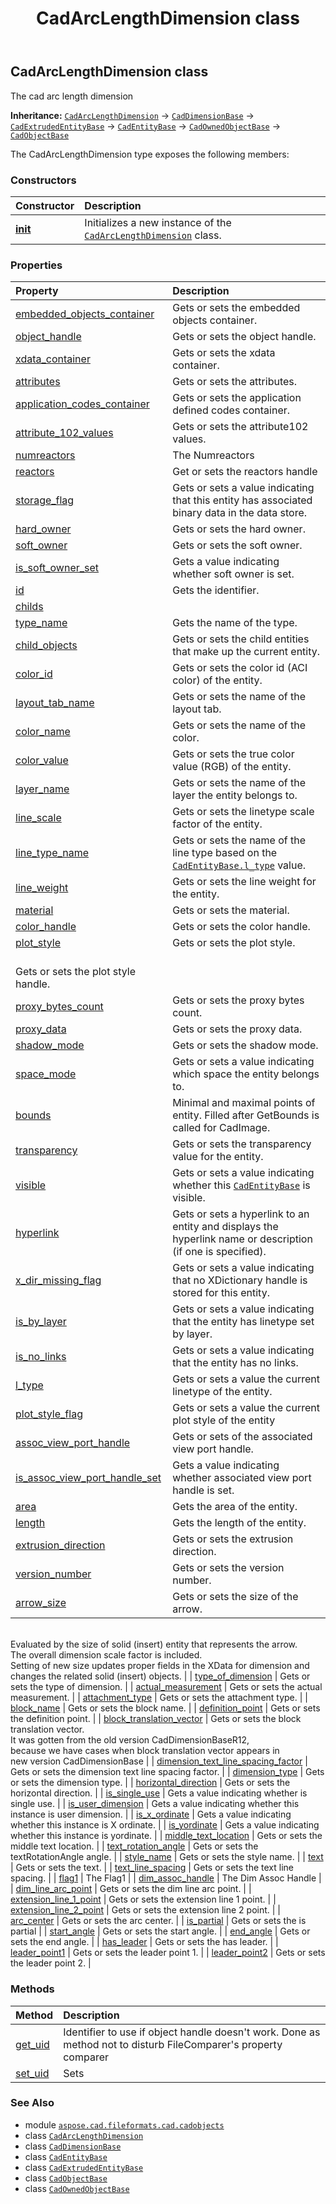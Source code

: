 ﻿---
title: CadArcLengthDimension class
second_title: Aspose.CAD for Python via .NET API References
description: 
type: docs
weight: 300
url: /python-net/aspose.cad.fileformats.cad.cadobjects/cadarclengthdimension/
is_root: false
---

## CadArcLengthDimension class

The cad arc length dimension



**Inheritance:** [`CadArcLengthDimension`](/cad/python-net/aspose.cad.fileformats.cad.cadobjects/cadarclengthdimension) → 
[`CadDimensionBase`](/cad/python-net/aspose.cad.fileformats.cad.cadobjects/caddimensionbase) → 
[`CadExtrudedEntityBase`](/cad/python-net/aspose.cad.fileformats.cad.cadobjects/cadextrudedentitybase) → 
[`CadEntityBase`](/cad/python-net/aspose.cad.fileformats.cad.cadobjects/cadentitybase) → 
[`CadOwnedObjectBase`](/cad/python-net/aspose.cad.fileformats.cad.cadobjects/cadownedobjectbase) → 
[`CadObjectBase`](/cad/python-net/aspose.cad.fileformats.cad.cadobjects/cadobjectbase)



The CadArcLengthDimension type exposes the following members:

### Constructors
| Constructor | Description |
| :- | :- |
| [__init__](/cad/python-net/aspose.cad.fileformats.cad.cadobjects/cadarclengthdimension/__init__/#) | Initializes a new instance of the [`CadArcLengthDimension`](/cad/python-net/aspose.cad.fileformats.cad.cadobjects/cadarclengthdimension) class. |


### Properties
| Property | Description |
| :- | :- |
| [embedded_objects_container](/cad/python-net/aspose.cad.fileformats.cad.cadobjects/cadarclengthdimension/embedded_objects_container) | Gets or sets the embedded objects container. |
| [object_handle](/cad/python-net/aspose.cad.fileformats.cad.cadobjects/cadarclengthdimension/object_handle) | Gets or sets the object handle. |
| [xdata_container](/cad/python-net/aspose.cad.fileformats.cad.cadobjects/cadarclengthdimension/xdata_container) | Gets or sets the xdata container. |
| [attributes](/cad/python-net/aspose.cad.fileformats.cad.cadobjects/cadarclengthdimension/attributes) | Gets or sets the attributes. |
| [application_codes_container](/cad/python-net/aspose.cad.fileformats.cad.cadobjects/cadarclengthdimension/application_codes_container) | Gets or sets the application defined codes container. |
| [attribute_102_values](/cad/python-net/aspose.cad.fileformats.cad.cadobjects/cadarclengthdimension/attribute_102_values) | Gets or sets the attribute102 values. |
| [numreactors](/cad/python-net/aspose.cad.fileformats.cad.cadobjects/cadarclengthdimension/numreactors) | The Numreactors |
| [reactors](/cad/python-net/aspose.cad.fileformats.cad.cadobjects/cadarclengthdimension/reactors) | Get or sets the reactors handle |
| [storage_flag](/cad/python-net/aspose.cad.fileformats.cad.cadobjects/cadarclengthdimension/storage_flag) | Gets or sets a value indicating that this entity has associated binary data in the data store. |
| [hard_owner](/cad/python-net/aspose.cad.fileformats.cad.cadobjects/cadarclengthdimension/hard_owner) | Gets or sets the hard owner. |
| [soft_owner](/cad/python-net/aspose.cad.fileformats.cad.cadobjects/cadarclengthdimension/soft_owner) | Gets or sets the soft owner. |
| [is_soft_owner_set](/cad/python-net/aspose.cad.fileformats.cad.cadobjects/cadarclengthdimension/is_soft_owner_set) | Gets a value indicating whether soft owner is set. |
| [id](/cad/python-net/aspose.cad.fileformats.cad.cadobjects/cadarclengthdimension/id) | Gets the identifier. |
| [childs](/cad/python-net/aspose.cad.fileformats.cad.cadobjects/cadarclengthdimension/childs) |  |
| [type_name](/cad/python-net/aspose.cad.fileformats.cad.cadobjects/cadarclengthdimension/type_name) | Gets the name of the type. |
| [child_objects](/cad/python-net/aspose.cad.fileformats.cad.cadobjects/cadarclengthdimension/child_objects) | Gets or sets the child entities that make up the current entity. |
| [color_id](/cad/python-net/aspose.cad.fileformats.cad.cadobjects/cadarclengthdimension/color_id) | Gets or sets the color id (ACI color) of the entity. |
| [layout_tab_name](/cad/python-net/aspose.cad.fileformats.cad.cadobjects/cadarclengthdimension/layout_tab_name) | Gets or sets the name of the layout tab. |
| [color_name](/cad/python-net/aspose.cad.fileformats.cad.cadobjects/cadarclengthdimension/color_name) | Gets or sets the name of the color. |
| [color_value](/cad/python-net/aspose.cad.fileformats.cad.cadobjects/cadarclengthdimension/color_value) | Gets or sets the true color value (RGB) of the entity. |
| [layer_name](/cad/python-net/aspose.cad.fileformats.cad.cadobjects/cadarclengthdimension/layer_name) | Gets or sets the name of the layer the entity belongs to. |
| [line_scale](/cad/python-net/aspose.cad.fileformats.cad.cadobjects/cadarclengthdimension/line_scale) | Gets or sets the linetype scale factor of the entity. |
| [line_type_name](/cad/python-net/aspose.cad.fileformats.cad.cadobjects/cadarclengthdimension/line_type_name) | Gets or sets the name of the line type based on the [`CadEntityBase.l_type`](/cad/python-net/aspose.cad.fileformats.cad.cadobjects/cadentitybase#l_type) value. |
| [line_weight](/cad/python-net/aspose.cad.fileformats.cad.cadobjects/cadarclengthdimension/line_weight) | Gets or sets the line weight for the entity. |
| [material](/cad/python-net/aspose.cad.fileformats.cad.cadobjects/cadarclengthdimension/material) | Gets or sets the material. |
| [color_handle](/cad/python-net/aspose.cad.fileformats.cad.cadobjects/cadarclengthdimension/color_handle) | Gets or sets the color handle. |
| [plot_style](/cad/python-net/aspose.cad.fileformats.cad.cadobjects/cadarclengthdimension/plot_style) | Gets or sets the plot style.<br/>Gets or sets the plot style handle. |
| [proxy_bytes_count](/cad/python-net/aspose.cad.fileformats.cad.cadobjects/cadarclengthdimension/proxy_bytes_count) | Gets or sets the proxy bytes count. |
| [proxy_data](/cad/python-net/aspose.cad.fileformats.cad.cadobjects/cadarclengthdimension/proxy_data) | Gets or sets the proxy data. |
| [shadow_mode](/cad/python-net/aspose.cad.fileformats.cad.cadobjects/cadarclengthdimension/shadow_mode) | Gets or sets the shadow mode. |
| [space_mode](/cad/python-net/aspose.cad.fileformats.cad.cadobjects/cadarclengthdimension/space_mode) | Gets or sets a value indicating which space the entity belongs to. |
| [bounds](/cad/python-net/aspose.cad.fileformats.cad.cadobjects/cadarclengthdimension/bounds) | Minimal and maximal points of entity. Filled after GetBounds is called for CadImage. |
| [transparency](/cad/python-net/aspose.cad.fileformats.cad.cadobjects/cadarclengthdimension/transparency) | Gets or sets the transparency value for the entity. |
| [visible](/cad/python-net/aspose.cad.fileformats.cad.cadobjects/cadarclengthdimension/visible) | Gets or sets a value indicating whether this [`CadEntityBase`](/cad/python-net/aspose.cad.fileformats.cad.cadobjects/cadentitybase) is visible. |
| [hyperlink](/cad/python-net/aspose.cad.fileformats.cad.cadobjects/cadarclengthdimension/hyperlink) | Gets or sets a hyperlink to an entity and displays the hyperlink name or description (if one is specified). |
| [x_dir_missing_flag](/cad/python-net/aspose.cad.fileformats.cad.cadobjects/cadarclengthdimension/x_dir_missing_flag) | Gets or sets a value indicating that no XDictionary handle is stored for this entity. |
| [is_by_layer](/cad/python-net/aspose.cad.fileformats.cad.cadobjects/cadarclengthdimension/is_by_layer) | Gets or sets a value indicating that the entity has linetype set by layer. |
| [is_no_links](/cad/python-net/aspose.cad.fileformats.cad.cadobjects/cadarclengthdimension/is_no_links) | Gets or sets a value indicating that the entity has no links. |
| [l_type](/cad/python-net/aspose.cad.fileformats.cad.cadobjects/cadarclengthdimension/l_type) | Gets or sets a value the current linetype of the entity. |
| [plot_style_flag](/cad/python-net/aspose.cad.fileformats.cad.cadobjects/cadarclengthdimension/plot_style_flag) | Gets or sets a value the current plot style of the entity |
| [assoc_view_port_handle](/cad/python-net/aspose.cad.fileformats.cad.cadobjects/cadarclengthdimension/assoc_view_port_handle) | Gets or sets of the associated view port handle. |
| [is_assoc_view_port_handle_set](/cad/python-net/aspose.cad.fileformats.cad.cadobjects/cadarclengthdimension/is_assoc_view_port_handle_set) | Gets a value indicating whether associated view port handle is set. |
| [area](/cad/python-net/aspose.cad.fileformats.cad.cadobjects/cadarclengthdimension/area) | Gets the area of the entity. |
| [length](/cad/python-net/aspose.cad.fileformats.cad.cadobjects/cadarclengthdimension/length) | Gets the length of the entity. |
| [extrusion_direction](/cad/python-net/aspose.cad.fileformats.cad.cadobjects/cadarclengthdimension/extrusion_direction) | Gets or sets the extrusion direction. |
| [version_number](/cad/python-net/aspose.cad.fileformats.cad.cadobjects/cadarclengthdimension/version_number) | Gets or sets the version number. |
| [arrow_size](/cad/python-net/aspose.cad.fileformats.cad.cadobjects/cadarclengthdimension/arrow_size) | Gets or sets the size of the arrow. <br/>Evaluated by the size of solid (insert) entity that represents the arrow.<br/>The overall dimension scale factor is included.<br/>Setting of new size updates proper fields in the XData for dimension and changes the related solid (insert) objects. |
| [type_of_dimension](/cad/python-net/aspose.cad.fileformats.cad.cadobjects/cadarclengthdimension/type_of_dimension) | Gets or sets the type of dimension. |
| [actual_measurement](/cad/python-net/aspose.cad.fileformats.cad.cadobjects/cadarclengthdimension/actual_measurement) | Gets or sets the actual measurement. |
| [attachment_type](/cad/python-net/aspose.cad.fileformats.cad.cadobjects/cadarclengthdimension/attachment_type) | Gets or sets the attachment type. |
| [block_name](/cad/python-net/aspose.cad.fileformats.cad.cadobjects/cadarclengthdimension/block_name) | Gets or sets the block name. |
| [definition_point](/cad/python-net/aspose.cad.fileformats.cad.cadobjects/cadarclengthdimension/definition_point) | Gets or sets the definition point. |
| [block_translation_vector](/cad/python-net/aspose.cad.fileformats.cad.cadobjects/cadarclengthdimension/block_translation_vector) | Gets or sets the block translation vector.<br/>It was gotten from the old version CadDimensionBaseR12,<br/>because we have cases when block translation vector appears in<br/>new version CadDimensionBase |
| [dimension_text_line_spacing_factor](/cad/python-net/aspose.cad.fileformats.cad.cadobjects/cadarclengthdimension/dimension_text_line_spacing_factor) | Gets or sets the dimension text line spacing factor. |
| [dimension_type](/cad/python-net/aspose.cad.fileformats.cad.cadobjects/cadarclengthdimension/dimension_type) | Gets or sets the dimension type. |
| [horizontal_direction](/cad/python-net/aspose.cad.fileformats.cad.cadobjects/cadarclengthdimension/horizontal_direction) | Gets or sets the horizontal direction. |
| [is_single_use](/cad/python-net/aspose.cad.fileformats.cad.cadobjects/cadarclengthdimension/is_single_use) | Gets a value indicating whether is single use. |
| [is_user_dimension](/cad/python-net/aspose.cad.fileformats.cad.cadobjects/cadarclengthdimension/is_user_dimension) | Gets a value indicating whether this instance is user dimension. |
| [is_x_ordinate](/cad/python-net/aspose.cad.fileformats.cad.cadobjects/cadarclengthdimension/is_x_ordinate) | Gets a value indicating whether this instance is X ordinate. |
| [is_yordinate](/cad/python-net/aspose.cad.fileformats.cad.cadobjects/cadarclengthdimension/is_yordinate) | Gets a value indicating whether this instance is yordinate. |
| [middle_text_location](/cad/python-net/aspose.cad.fileformats.cad.cadobjects/cadarclengthdimension/middle_text_location) | Gets or sets the middle text location. |
| [text_rotation_angle](/cad/python-net/aspose.cad.fileformats.cad.cadobjects/cadarclengthdimension/text_rotation_angle) | Gets or sets the textRotationAngle angle. |
| [style_name](/cad/python-net/aspose.cad.fileformats.cad.cadobjects/cadarclengthdimension/style_name) | Gets or sets the style name. |
| [text](/cad/python-net/aspose.cad.fileformats.cad.cadobjects/cadarclengthdimension/text) | Gets or sets the text. |
| [text_line_spacing](/cad/python-net/aspose.cad.fileformats.cad.cadobjects/cadarclengthdimension/text_line_spacing) | Gets or sets the text line spacing. |
| [flag1](/cad/python-net/aspose.cad.fileformats.cad.cadobjects/cadarclengthdimension/flag1) | The Flag1 |
| [dim_assoc_handle](/cad/python-net/aspose.cad.fileformats.cad.cadobjects/cadarclengthdimension/dim_assoc_handle) | The Dim Assoc Handle |
| [dim_line_arc_point](/cad/python-net/aspose.cad.fileformats.cad.cadobjects/cadarclengthdimension/dim_line_arc_point) | Gets or sets the dim line arc point. |
| [extension_line_1_point](/cad/python-net/aspose.cad.fileformats.cad.cadobjects/cadarclengthdimension/extension_line_1_point) | Gets or sets the extension line 1 point. |
| [extension_line_2_point](/cad/python-net/aspose.cad.fileformats.cad.cadobjects/cadarclengthdimension/extension_line_2_point) | Gets or sets the extension line 2 point. |
| [arc_center](/cad/python-net/aspose.cad.fileformats.cad.cadobjects/cadarclengthdimension/arc_center) | Gets or sets the arc center. |
| [is_partial](/cad/python-net/aspose.cad.fileformats.cad.cadobjects/cadarclengthdimension/is_partial) | Gets or sets the is partial |
| [start_angle](/cad/python-net/aspose.cad.fileformats.cad.cadobjects/cadarclengthdimension/start_angle) | Gets or sets the start angle. |
| [end_angle](/cad/python-net/aspose.cad.fileformats.cad.cadobjects/cadarclengthdimension/end_angle) | Gets or sets the end angle. |
| [has_leader](/cad/python-net/aspose.cad.fileformats.cad.cadobjects/cadarclengthdimension/has_leader) | Gets or sets the has leader. |
| [leader_point1](/cad/python-net/aspose.cad.fileformats.cad.cadobjects/cadarclengthdimension/leader_point1) | Gets or sets the leader point 1. |
| [leader_point2](/cad/python-net/aspose.cad.fileformats.cad.cadobjects/cadarclengthdimension/leader_point2) | Gets or sets the leader point 2. |


### Methods
| Method | Description |
| :- | :- |
| [get_uid](/cad/python-net/aspose.cad.fileformats.cad.cadobjects/cadarclengthdimension/get_uid/#) | Identifier to use if object handle doesn't work. Done as method not to disturb FileComparer's property comparer |
| [set_uid](/cad/python-net/aspose.cad.fileformats.cad.cadobjects/cadarclengthdimension/set_uid/#str) | Sets |



### See Also
* module [`aspose.cad.fileformats.cad.cadobjects`](..)
* class [`CadArcLengthDimension`](/cad/python-net/aspose.cad.fileformats.cad.cadobjects/cadarclengthdimension)
* class [`CadDimensionBase`](/cad/python-net/aspose.cad.fileformats.cad.cadobjects/caddimensionbase)
* class [`CadEntityBase`](/cad/python-net/aspose.cad.fileformats.cad.cadobjects/cadentitybase)
* class [`CadExtrudedEntityBase`](/cad/python-net/aspose.cad.fileformats.cad.cadobjects/cadextrudedentitybase)
* class [`CadObjectBase`](/cad/python-net/aspose.cad.fileformats.cad.cadobjects/cadobjectbase)
* class [`CadOwnedObjectBase`](/cad/python-net/aspose.cad.fileformats.cad.cadobjects/cadownedobjectbase)
